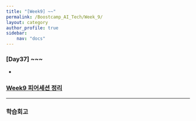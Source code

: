 ```yaml
---
title: "[Week9] ~~"
permalink: /Boostcamp_AI_Tech/Week_9/
layout: category
author_profile: true
sidebar:
    nav: "docs"
---
```


### [Day37] ~~~

- 

### [Week9 피어세션 정리]()

---
### 학습회고

